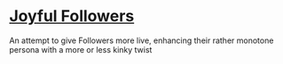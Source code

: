 # [Joyful Followers](https://www.loverslab.com/files/file/13172-joyful-followers/)
An attempt to give Followers more live, enhancing their rather monotone persona with a more or less kinky twist
